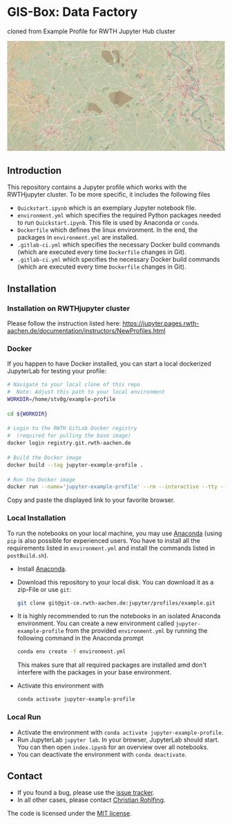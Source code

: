 # GIS-Box: Data Factory
cloned from Example Profile for RWTH Jupyter Hub cluster

![gisbox.jpg](./img/rheinisches-revier-neu.jpg)

## Introduction

This repository contains a Jupyter profile which works with the RWTHjupyter cluster. To be more specific, it includes the following files

* `Quickstart.ipynb` which is an exemplary Jupyter notebook file.
* `environment.yml` which specifies the required Python packages needed to run `Quickstart.ipynb`. This file is used by Anaconda or `conda`.
* `Dockerfile` which defines the linux environment. In the end, the packages in `environment.yml` are installed.
* `.gitlab-ci.yml` which specifies the necessary Docker build commands (which are executed every time `Dockerfile` changes in Git).
* `.gitlab-ci.yml` which specifies the necessary Docker build commands (which are executed every time `Dockerfile` changes in Git).

## Installation

### Installation on RWTHjupyter cluster

Please follow the instruction listed here: https://jupyter.pages.rwth-aachen.de/documentation/instructors/NewProfiles.html

### Docker

If you happen to have Docker installed, you can start a local dockerized JupyterLab for testing your profile:

```bash
# Navigate to your local clone of this repo
#  Note: Adjust this path to your local environment
WORKDIR=/home/stv0g/example-profile

cd ${WORKDIR}

# Login to the RWTH GitLab Docker registry
#  (required for pulling the base image)
docker login registry.git.rwth-aachen.de

# Build the Docker image
docker build --tag jupyter-example-profile .

# Run the Docker image
docker run --name='jupyter-example-profile' --rm --interactive --tty --publish 8888:8888 --volume ${WORKDIR}:/home/jovyan jupyter-example-profile
```

Copy and paste the displayed link to your favorite browser.

### Local Installation

To run the notebooks on your local machine, you may use [Anaconda](https://www.anaconda.com/) (using `pip` is also possible for experienced users. You have to install all the requirements listed in `environment.yml` and install the commands listed in `postBuild.sh`).

* Install [Anaconda](https://www.anaconda.com/).
* Download this repository to your local disk. You can download it as a zip-File or use `git`:  

  ```bash
  git clone git@git-ce.rwth-aachen.de:jupyter/profiles/example.git
  ```

* It is highly recommended to run the notebooks in an isolated Anaconda environment. You can create a new environment called `jupyter-example-profile` from the provided `environment.yml` by running the following command in the Anaconda prompt

  ```bash
  conda env create -f environment.yml
  ```
  
  This makes sure that all required packages are installed amd don't interfere with the packages in your base environment.
* Activate this environment with

  ```bash
  conda activate jupyter-example-profile
  ```

### Local Run

* Activate the environment  with `conda activate jupyter-example-profile`.
* Run JupyterLab  `jupyter lab`. In your browser, JupyterLab should start. You can then open `index.ipynb` for an overview over all notebooks.
* You can deactivate the environment with `conda deactivate`.

## Contact

* If you found a bug, please use the [issue tracker](https://git-ce.rwth-aachen.de/jupyter/profiles/examples/issues).
* In all other cases, please contact [Christian Rohlfing](http://www.ient.rwth-aachen.de/cms/c_rohlfing/).

The code is licensed under the [MIT license](https://opensource.org/licenses/MIT).
